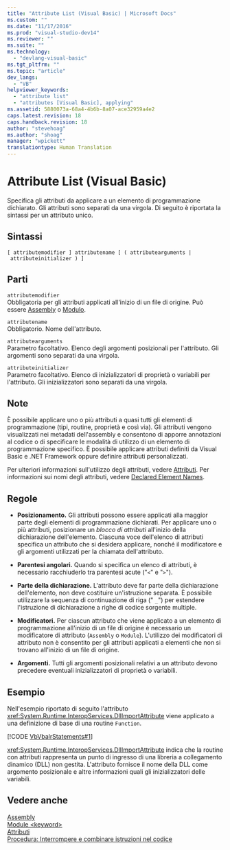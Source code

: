 ```yaml
---
title: "Attribute List (Visual Basic) | Microsoft Docs"
ms.custom: ""
ms.date: "11/17/2016"
ms.prod: "visual-studio-dev14"
ms.reviewer: ""
ms.suite: ""
ms.technology: 
  - "devlang-visual-basic"
ms.tgt_pltfrm: ""
ms.topic: "article"
dev_langs: 
  - "VB"
helpviewer_keywords: 
  - "attribute list"
  - "attributes [Visual Basic], applying"
ms.assetid: 5880073a-68a4-4b6b-8a07-ace32959a4e2
caps.latest.revision: 18
caps.handback.revision: 18
author: "stevehoag"
ms.author: "shoag"
manager: "wpickett"
translationtype: Human Translation
---
```

# Attribute List (Visual Basic)
Specifica gli attributi da applicare a un elemento di programmazione dichiarato.  Gli attributi sono separati da una virgola.  Di seguito è riportata la sintassi per un attributo unico.  
  
## Sintassi  
  
```  
[ attributemodifier ] attributename [ ( attributearguments | attributeinitializer ) ]  
```  
  
## Parti  
 `attributemodifier`  
 Obbligatoria per gli attributi applicati all'inizio di un file di origine.  Può essere [Assembly](../../../visual-basic/language-reference/modifiers/assembly.md) o [Modulo](../../../visual-basic/language-reference/modifiers/module-keyword.md).  
  
 `attributename`  
 Obbligatorio.  Nome dell'attributo.  
  
 `attributearguments`  
 Parametro facoltativo.  Elenco degli argomenti posizionali per l'attributo.  Gli argomenti sono separati da una virgola.  
  
 `attributeinitializer`  
 Parametro facoltativo.  Elenco di inizializzatori di proprietà o variabili per l'attributo.  Gli inizializzatori sono separati da una virgola.  
  
## Note  
 È possibile applicare uno o più attributi a quasi tutti gli elementi di programmazione \(tipi, routine, proprietà e così via\).  Gli attributi vengono visualizzati nei metadati dell'assembly e consentono di apporre annotazioni al codice o di specificare le modalità di utilizzo di un elemento di programmazione specifico.  È possibile applicare attributi definiti da Visual Basic e .NET Framework oppure definire attributi personalizzati.  
  
 Per ulteriori informazioni sull'utilizzo degli attributi, vedere [Attributi](../Topic/Attributes%20\(C%23%20and%20Visual%20Basic\).md).  Per informazioni sui nomi degli attributi, vedere [Declared Element Names](../../../visual-basic/programming-guide/language-features/declared-elements/declared-element-names.md).  
  
## Regole  
  
-   **Posizionamento.** Gli attributi possono essere applicati alla maggior parte degli elementi di programmazione dichiarati.  Per applicare uno o più attributi, posizionare un *blocco di attributi* all'inizio della dichiarazione dell'elemento.  Ciascuna voce dell'elenco di attributi specifica un attributo che si desidera applicare, nonché il modificatore e gli argomenti utilizzati per la chiamata dell'attributo.  
  
-   **Parentesi angolari.** Quando si specifica un elenco di attributi, è necessario racchiuderlo tra parentesi acute \("`<`" e "`>`"\).  
  
-   **Parte della dichiarazione.** L'attributo deve far parte della dichiarazione dell'elemento, non deve costituire un'istruzione separata.  È possibile utilizzare la sequenza di continuazione di riga \(" `_`"\) per estendere l'istruzione di dichiarazione a righe di codice sorgente multiple.  
  
-   **Modificatori.** Per ciascun attributo che viene applicato a un elemento di programmazione all'inizio di un file di origine è necessario un modificatore di attributo \(`Assembly` o `Module`\).  L'utilizzo dei modificatori di attributo non è consentito per gli attributi applicati a elementi che non si trovano all'inizio di un file di origine.  
  
-   **Argomenti.** Tutti gli argomenti posizionali relativi a un attributo devono precedere eventuali inizializzatori di proprietà o variabili.  
  
## Esempio  
 Nell'esempio riportato di seguito l'attributo <xref:System.Runtime.InteropServices.DllImportAttribute> viene applicato a una definizione di base di una routine `Function`.  
  
 [!CODE [VbVbalrStatements#1](../CodeSnippet/VS_Snippets_VBCSharp/VbVbalrStatements#1)]  
  
 <xref:System.Runtime.InteropServices.DllImportAttribute> indica che la routine con attributi rappresenta un punto di ingresso di una libreria a collegamento dinamico \(DLL\) non gestita.  L'attributo fornisce il nome della DLL come argomento posizionale e altre informazioni quali gli inizializzatori delle variabili.  
  
## Vedere anche  
 [Assembly](../../../visual-basic/language-reference/modifiers/assembly.md)   
 [Module \<keyword\>](../../../visual-basic/language-reference/modifiers/module-keyword.md)   
 [Attributi](../Topic/Attributes%20\(C%23%20and%20Visual%20Basic\).md)   
 [Procedura: Interrompere e combinare istruzioni nel codice](../../../visual-basic/programming-guide/program-structure/how-to-break-and-combine-statements-in-code.md)
